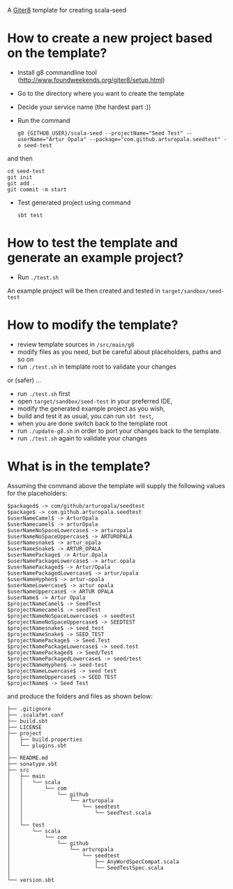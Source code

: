 A [Giter8](http://www.foundweekends.org/giter8/) template for creating scala-seed

How to create a new project based on the template?
==

* Install g8 commandline tool (http://www.foundweekends.org/giter8/setup.html)
* Go to the directory where you want to create the template
* Decide your service name (the hardest part :))
* Run the command

    `g8 {GITHUB_USER}/scala-seed --projectName="Seed Test" --userName="Artur Opala" --package="com.github.arturopala.seedtest" -o seed-test`
    
and then
    
    cd seed-test
    git init
	git add .
	git commit -m start
  
* Test generated project using command 

    `sbt test`
    

How to test the template and generate an example project?
==

* Run `./test.sh` 

An example project will be then created and tested in `target/sandbox/seed-test`

How to modify the template?
==

 * review template sources in `/src/main/g8`
 * modify files as you need, but be careful about placeholders, paths and so on
 * run `./test.sh` in template root to validate your changes
 
or (safer) ...

* run `./test.sh` first
* open `target/sandbox/seed-test` in your preferred IDE, 
* modify the generated example project as you wish, 
* build and test it as usual, you can run `sbt test`,
* when you are done switch back to the template root
* run `./update-g8.sh` in order to port your changes back to the template.
* run `./test.sh` again to validate your changes

What is in the template?
==

Assuming the command above 
the template will supply the following values for the placeholders:

    $packaged$ -> com/github/arturopala/seedtest
	$package$ -> com.github.arturopala.seedtest
	$userNameCamel$ -> ArturOpala
	$userNamecamel$ -> arturOpala
	$userNameNoSpaceLowercase$ -> arturopala
	$userNameNoSpaceUppercase$ -> ARTUROPALA
	$userNamesnake$ -> artur_opala
	$userNameSnake$ -> ARTUR_OPALA
	$userNamePackage$ -> Artur.Opala
	$userNamePackageLowercase$ -> artur.opala
	$userNamePackaged$ -> Artur/Opala
	$userNamePackagedLowercase$ -> artur/opala
	$userNameHyphen$ -> artur-opala
	$userNameLowercase$ -> artur opala
	$userNameUppercase$ -> ARTUR OPALA
	$userName$ -> Artur Opala
	$projectNameCamel$ -> SeedTest
	$projectNamecamel$ -> seedTest
	$projectNameNoSpaceLowercase$ -> seedtest
	$projectNameNoSpaceUppercase$ -> SEEDTEST
	$projectNamesnake$ -> seed_test
	$projectNameSnake$ -> SEED_TEST
	$projectNamePackage$ -> Seed.Test
	$projectNamePackageLowercase$ -> seed.test
	$projectNamePackaged$ -> Seed/Test
	$projectNamePackagedLowercase$ -> seed/test
	$projectNameHyphen$ -> seed-test
	$projectNameLowercase$ -> seed test
	$projectNameUppercase$ -> SEED TEST
	$projectName$ -> Seed Test

and produce the folders and files as shown below:

    ├── .gitignore
	├── .scalafmt.conf
	├── build.sbt
	├── LICENSE
	├── project
	│   ├── build.properties
	│   └── plugins.sbt
	│
	├── README.md
	├── sonatype.sbt
	├── src
	│   ├── main
	│   │   └── scala
	│   │       └── com
	│   │           └── github
	│   │               └── arturopala
	│   │                   └── seedtest
	│   │                       └── SeedTest.scala
	│   │
	│   └── test
	│       └── scala
	│           └── com
	│               └── github
	│                   └── arturopala
	│                       └── seedtest
	│                           ├── AnyWordSpecCompat.scala
	│                           └── SeedTestSpec.scala
	│
	└── version.sbt